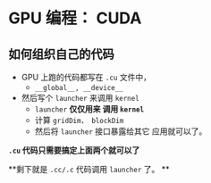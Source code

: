 # GPU 编程： CUDA



## 如何组织自己的代码

* GPU 上跑的代码都写在 `.cu` 文件中， 
  * `__global__, __device__` 
* 然后写个 `launcher` 来调用 `kernel`
  * `launcher` **仅仅用来 调用 `kernel`**
  * 计算 `gridDim， blockDim`
  * 然后将 `launcher` 接口暴露给其它 应用就可以了。

**`.cu` 代码只需要搞定上面两个就可以了**



**剩下就是 `.cc/.c` 代码调用 `launcher` 了。  **

